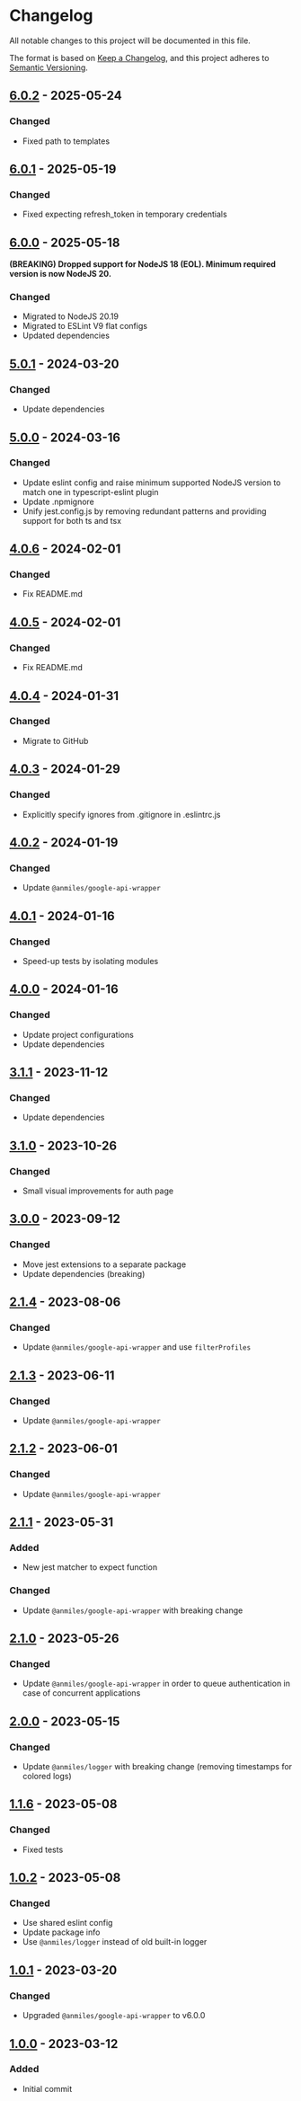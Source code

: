 # Changelog

All notable changes to this project will be documented in this file.

The format is based on [Keep a Changelog](https://keepachangelog.com/en/1.0.0/),
and this project adheres to [Semantic Versioning](https://semver.org/spec/v2.0.0.html).

## [6.0.2](../../tags/v6.0.2) - 2025-05-24
### Changed
- Fixed path to templates

## [6.0.1](../../tags/v6.0.1) - 2025-05-19
### Changed
- Fixed expecting refresh_token in temporary credentials

## [6.0.0](../../tags/v6.0.0) - 2025-05-18
__(BREAKING) Dropped support for NodeJS 18 (EOL). Minimum required version is now NodeJS 20.__

### Changed
- Migrated to NodeJS 20.19
- Migrated to ESLint V9 flat configs
- Updated dependencies

## [5.0.1](../../tags/v5.0.1) - 2024-03-20
### Changed
- Update dependencies

## [5.0.0](../../tags/v5.0.0) - 2024-03-16
### Changed
- Update eslint config and raise minimum supported NodeJS version to match one in typescript-eslint plugin
- Update .npmignore
- Unify jest.config.js by removing redundant patterns and providing support for both ts and tsx

## [4.0.6](../../tags/v4.0.6) - 2024-02-01
### Changed
- Fix README.md

## [4.0.5](../../tags/v4.0.5) - 2024-02-01
### Changed
- Fix README.md

## [4.0.4](../../tags/v4.0.4) - 2024-01-31
### Changed
- Migrate to GitHub

## [4.0.3](../../tags/v4.0.3) - 2024-01-29
### Changed
- Explicitly specify ignores from .gitignore in .eslintrc.js

## [4.0.2](../../tags/v4.0.2) - 2024-01-19
### Changed
- Update `@anmiles/google-api-wrapper`

## [4.0.1](../../tags/v4.0.1) - 2024-01-16
### Changed
- Speed-up tests by isolating modules

## [4.0.0](../../tags/v4.0.0) - 2024-01-16
### Changed
- Update project configurations
- Update dependencies

## [3.1.1](../../tags/v3.1.1) - 2023-11-12
### Changed
- Update dependencies

## [3.1.0](../../tags/v3.1.0) - 2023-10-26
### Changed
- Small visual improvements for auth page

## [3.0.0](../../tags/v3.0.0) - 2023-09-12
### Changed
- Move jest extensions to a separate package
- Update dependencies (breaking)

## [2.1.4](../../tags/v2.1.4) - 2023-08-06
### Changed
- Update `@anmiles/google-api-wrapper` and use `filterProfiles`

## [2.1.3](../../tags/v2.1.3) - 2023-06-11
### Changed
- Update `@anmiles/google-api-wrapper`

## [2.1.2](../../tags/v5.1.1) - 2023-06-01
### Changed
- Update `@anmiles/google-api-wrapper`

## [2.1.1](../../tags/v2.1.1) - 2023-05-31
### Added
- New jest matcher to expect function
### Changed
- Update `@anmiles/google-api-wrapper` with breaking change

## [2.1.0](../../tags/v2.1.0) - 2023-05-26
### Changed
- Update `@anmiles/google-api-wrapper` in order to queue authentication in case of concurrent applications

## [2.0.0](../../tags/v2.0.0) - 2023-05-15
### Changed
- Update `@anmiles/logger` with breaking change (removing timestamps for colored logs)

## [1.1.6](../../tags/v1.1.6) - 2023-05-08
### Changed
- Fixed tests

## [1.0.2](../../tags/v1.0.2) - 2023-05-08
### Changed
- Use shared eslint config
- Update package info
- Use `@anmiles/logger` instead of old built-in logger

## [1.0.1](../../tags/v1.0.1) - 2023-03-20
### Changed
- Upgraded `@anmiles/google-api-wrapper` to v6.0.0

## [1.0.0](../../tags/v1.0.0) - 2023-03-12
### Added
- Initial commit
